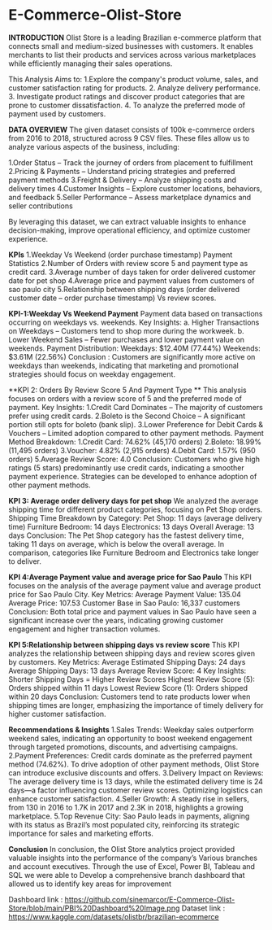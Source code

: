 # E-Commerce-Olist-Store
**INTRODUCTION**
Olist Store is a leading Brazilian e-commerce platform that connects small and medium-sized businesses with customers. It enables merchants to list their products and services across various marketplaces while efficiently managing their sales operations.

This Analysis Aims to: 1.Explore the company's product volume, sales, and customer satisfaction rating for products.
                       2. Analyze delivery performance.
                       3. Investigate product ratings and discover product categories that are prone to customer dissatisfaction.
                       4. To analyze the preferred mode of payment used by customers.

**DATA OVERVIEW**
The given dataset consists of 100k e-commerce orders from 2016 to 2018, structured across 9 CSV files. These files allow us to analyze various aspects of the business, including:

   1.Order Status – Track the journey of orders from placement to fulfillment
   2.Pricing & Payments – Understand pricing strategies and preferred payment methods
   3.Freight & Delivery – Analyze shipping costs and delivery times
   4.Customer Insights – Explore customer locations, behaviors, and feedback
   5.Seller Performance – Assess marketplace dynamics and seller contributions

By leveraging this dataset, we can extract valuable insights to enhance decision-making, improve operational efficiency, and optimize customer experience.

**KPIs**
    1.Weekday Vs Weekend (order purchase timestamp) Payment Statistics
    2.Number of Orders with review score 5 and payment type as credit card.
    3.Average number of days taken for order delivered customer date for pet shop
    4.Average price and payment values from customers of sao paulo city
    5.Relationship between shipping days (order delivered customer date – order purchase timestamp) Vs review scores.

**KPI-1:Weekday Vs Weekend Payment**
    Payment data based on transactions occurring on weekdays vs. weekends.
    Key Insights:
                a. Higher Transactions on Weekdays – Customers tend to shop more during the workweek.
                b. Lower Weekend Sales – Fewer purchases and lower payment value on weekends.
    Payment Distribution:
                Weekdays: $12.40M (77.44%)
                Weekends: $3.61M (22.56%)
    Conclusion : Customers are significantly more active on weekdays than weekends, indicating that marketing and promotional strategies should focus on weekday engagement.

**KPI 2: Orders By Review Score 5 And Payment Type **
    This analysis focuses on orders with a review score of 5 and the preferred mode of payment.
    Key Insights:
                1.Credit Card Dominates – The majority of customers prefer using credit cards.
                2.Boleto is the Second Choice – A significant portion still opts for boleto (bank slip).
                3.Lower Preference for Debit Cards & Vouchers – Limited adoption compared to other payment methods.
    Payment Method Breakdown:
                1.Credit Card: 74.62% (45,170 orders)
                2.Boleto: 18.99% (11,495 orders)
                3.Voucher: 4.82% (2,915 orders)
                4.Debit Card: 1.57% (950 orders)
                5.Average Review Score: 4.0
    Conclusion: Customers who give high ratings (5 stars) predominantly use credit cards, indicating a smoother payment experience. Strategies can be developed to enhance adoption of other payment methods.

**KPI 3: Average order delivery days for pet shop**
    We analyzed the average shipping time for different product categories, focusing on Pet Shop orders.
    Shipping Time Breakdown by Category:
               Pet Shop: 11 days (average delivery time)
               Furniture Bedroom: 14 days
               Electronics: 13 days
               Overall Average: 13 days
    Conclusion:
               The Pet Shop category has the fastest delivery time, taking 11 days on average, which is below the overall average. In comparison, categories like Furniture Bedroom and Electronics take longer to deliver.

**KPI 4:Average Payment value and average price for Sao Paulo**
    This KPI focuses on the analysis of the average payment value and average product price for Sao Paulo City.
    Key Metrics:
               Average Payment Value: 135.04
               Average Price: 107.53
               Customer Base in Sao Paulo: 16,337 customers
    Conclusion:
               Both total price and payment values in Sao Paulo have seen a significant increase over the years, indicating growing customer engagement and higher transaction volumes.

**KPI 5:Relationship between shipping days vs review score**
    This KPI analyzes the relationship between shipping days and review scores given by customers.
    Key Metrics:
               Average Estimated Shipping Days: 24 days
               Average Shipping Days: 13 days
               Average Review Score: 4
    Key Insights:
               Shorter Shipping Days = Higher Review Scores
               Highest Review Score (5): Orders shipped within 11 days
               Lowest Review Score (1): Orders shipped within 20 days
   Conclusion:
              Customers tend to rate products lower when shipping times are longer, emphasizing the importance of timely delivery for higher customer satisfaction.

**Recommendations & Insights**
   1.Sales Trends: Weekday sales outperform weekend sales, indicating an opportunity to boost weekend engagement through targeted promotions, discounts, and advertising campaigns.
   2.Payment Preferences: Credit cards dominate as the preferred payment method (74.62%). To drive adoption of other payment methods, Olist Store can introduce exclusive discounts and offers.
   3.Delivery Impact on Reviews: The average delivery time is 13 days, while the estimated delivery time is 24 days—a factor influencing customer review scores. Optimizing logistics can enhance customer satisfaction.
   4.Seller Growth: A steady rise in sellers, from 130 in 2016 to 1.7K in 2017 and 2.3K in 2018, highlights a growing marketplace.
   5.Top Revenue City: Sao Paulo leads in payments, aligning with its status as Brazil’s most populated city, reinforcing its strategic importance for sales and marketing efforts.

**Conclusion**
              In conclusion, the Olist Store analytics project provided valuable insights into the performance of the company’s Various branches and account executives. Through the use of Excel, Power BI, Tableau and SQL we were able to Develop a comprehensive branch dashboard that allowed us to identify key areas for improvement

Dashboard link : https://github.com/sinemarcor/E-Commerce-Olist-Store/blob/main/PBI%20Dashboard%20Image.png
Dataset link : https://www.kaggle.com/datasets/olistbr/brazilian-ecommerce










